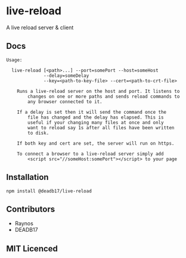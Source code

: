 # live-reload

A live reload server & client

## Docs

```
Usage:

  live-reload [<path>...] --port=somePort --host=someHost
              --delay=someDelay
              --key=<path-to-key-file> --cert=<path-to-crt-file>

    Runs a live-reload server on the host and port. It listens to
        changes on one or more paths and sends reload commands to
        any browser connected to it.

    If a delay is set then it will send the command once the
        file has changed and the delay has elapsed. This is
        useful if your changing many files at once and only
        want to reload say 1s after all files have been written
        to disk.

    If both key and cert are set, the server will run on https.

    To connect a browser to a live-reload server simply add
        <script src="//someHost:somePort"></script> to your page
```

## Installation

`npm install @deadb17/live-reload`

## Contributors

 - Raynos
 - DEADB17

## MIT Licenced
